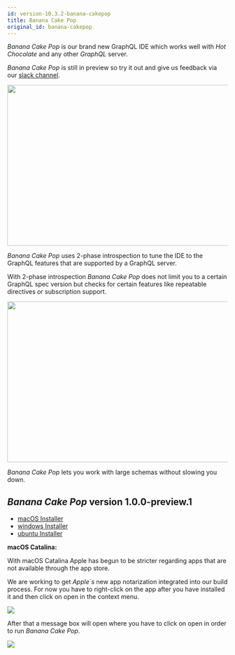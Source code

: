 ```yaml
---
id: version-10.3.2-banana-cakepop
title: Banana Cake Pop
original_id: banana-cakepop
---
```


_Banana Cake Pop_ is our brand new GraphQL IDE which works well with _Hot Chocolate_ and any other _GraphQL_ server.

_Banana Cake Pop_ is still in preview so try it out and give us feedback via our [slack channel](https://join.slack.com/t/hotchocolategraphql/shared_invite/enQtNTA4NjA0ODYwOTQ0LTViMzA2MTM4OWYwYjIxYzViYmM0YmZhYjdiNzBjOTg2ZmU1YmMwNDZiYjUyZWZlMzNiMTk1OWUxNWZhMzQwY2Q).

<img src="../../../../img/bcp_5.png" height="367" width="609">

_Banana Cake Pop_ uses 2-phase introspection to tune the IDE to the GraphQL features that are supported by a GraphQL server.

With 2-phase introspection _Banana Cake Pop_ does not limit you to a certain GraphQL spec version but checks for certain features like repeatable directives or subscription support.

<img src="../../../../img/bcp_6.png" height="367" width="609">

_Banana Cake Pop_ lets you work with large schemas without slowing you down.

## _Banana Cake Pop_ version 1.0.0-preview.1

- [macOS Installer](https://blob.chillicream.io/banana/banana_macos_1_0_0_preview_1.dmg)
- [windows Installer](https://blob.chillicream.io/banana/banana_win__1_0_0_preview_1.exe)
- [ubuntu Installer](https://blob.chillicream.io/banana/banana_ubuntu_1_0_0_preview_1.AppImage)

**macOS Catalina:**

With macOS Catalina Apple has begun to be stricter regarding apps that are not available through the app store.

We are working to get _Apple`s_ new app notarization integrated into our build process. For now you have to right-click on the app after you have installed it and then click on open in the context menu.

<img src="../../../../img/cat_1.png">

After that a message box will open where you have to click on open in order to run _Banana Cake Pop_.

<img src="../../../../img/cat_2.png">

